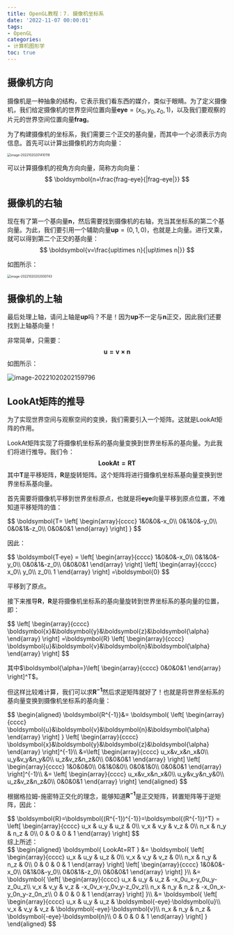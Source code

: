 ```yaml
---
title: OpenGL教程：7. 摄像机坐标系
date: '2022-11-07 00:00:01'
tags: 
- OpenGL
categories:
- 计算机图形学
toc: true
---
```


## 摄像机方向

摄像机是一种抽象的结构，它表示我们看东西的媒介，类似于眼睛。为了定义摄像机，我们给定摄像机的世界空间位置向量$\boldsymbol{eye}=(x_0,y_0,z_0,1)$，以及我们要观察的片元的世界空间位置向量$\boldsymbol{frag}$。

为了构建摄像机的坐标系，我们需要三个正交的基向量，而其中一个必须表示方向信息。首先可以计算出摄像机的方向向量：

<img src="https://cdn.jsdelivr.net/gh/InverseDa/image@master/image/image-20221020201410118.png" alt="image-20221020201410118" style="zoom:50%;" />

可以计算摄像机的视角方向向量，简称方向向量：
$$
\boldsymbol{n=\frac{frag-eye}{|frag-eye|}}
$$
<!--more-->
## 摄像机的右轴

现在有了第一个基向量$\boldsymbol{n}$，然后需要找到摄像机的右轴，充当其坐标系的第二个基向量。为此，我们要引用一个辅助向量$\boldsymbol{up}=(0,1,0)$，也就是上向量。进行叉乘，就可以得到第二个正交的基向量：
$$
\boldsymbol{v=\frac{up\times n}{|up\times n|}}
$$







如图所示：

<img src="https://cdn.jsdelivr.net/gh/InverseDa/image@master/image/image-20221020202000743.png" alt="image-20221020202000743" style="zoom:50%;" />

## 摄像机的上轴

最后处理上轴，请问上轴是$\boldsymbol{up}$吗？不是！因为$\boldsymbol{up}$不一定与$\boldsymbol{n}$正交，因此我们还要找到上轴基向量！

非常简单，只需要：
$$
\boldsymbol{u=v\times n}
$$
如图所示：

![image-20221020202159796](https://cdn.jsdelivr.net/gh/InverseDa/image@master/image/image-20221020202159796.png)



## LookAt矩阵的推导

为了实现世界空间与观察空间的变换，我们需要引入一个矩阵。这就是LookAt矩阵的作用。

LookAt矩阵实现了将摄像机坐标系的基向量变换到世界坐标系的基向量。为此我们将进行推导。我们令：
$$
\boldsymbol{LookAt=RT}
$$
其中$\boldsymbol{T}$是平移矩阵，$\boldsymbol{R}$是旋转矩阵。这个矩阵将进行摄像机坐标系基向量变换到世界坐标系基向量。

首先需要将摄像机平移到世界坐标原点，也就是将$\boldsymbol{eye}$向量平移到原点位置，不难知道平移矩阵的值：

<div>
$$
\boldsymbol{T=
\left[
\begin{array}{cccc}
1&0&0&-x_0\\
0&1&0&-y_0\\
0&0&1&-z_0\\
0&0&0&1
\end{array}
\right]
}
$$
<div>

因此：

<div>
$$
\boldsymbol{T·eye}
=
\left[
\begin{array}{cccc}
1&0&0&-x_0\\
0&1&0&-y_0\\
0&0&1&-z_0\\
0&0&0&1
\end{array}
\right]
\left[
\begin{array}{cccc}
x_0\\
y_0\\
z_0\\
1
\end{array}
\right]
=\boldsymbol{0}
$$
<div>

平移到了原点。

接下来推导$\boldsymbol{R}$，$\boldsymbol{R}$是将摄像机坐标系的基向量旋转到世界坐标系的基向量的位置，即：

<div>
$$
\left[
\begin{array}{cccc}
\boldsymbol{x}&\boldsymbol{y}&\boldsymbol{z}&\boldsymbol{\alpha}
\end{array}
\right]
=\boldsymbol{R}
\left[
\begin{array}{cccc}
\boldsymbol{u}&\boldsymbol{v}&\boldsymbol{n}&\boldsymbol{\alpha}
\end{array}
\right]
$$
<div>

其中$\boldsymbol{\alpha=}\left[
\begin{array}{cccc}
0&0&0&1
\end{array}
\right]^T$。

但这样比较难计算，我们可以求$\boldsymbol{R^{-1}}$然后求逆矩阵就好了！也就是将世界坐标系的基向量变换到摄像机坐标系的基向量：

<div>
$$
\begin{aligned}
\boldsymbol{R^{-1}}&=
\boldsymbol{
\left[
\begin{array}{cccc}
\boldsymbol{u}&\boldsymbol{v}&\boldsymbol{n}&\boldsymbol{\alpha}
\end{array}
\right]
}
\left[
\begin{array}{cccc}
\boldsymbol{x}&\boldsymbol{y}&\boldsymbol{z}&\boldsymbol{\alpha}
\end{array}
\right]^{-1}\\
&=\left[
\begin{array}{cccc}
u_x&v_x&n_x&0\\
u_y&v_y&n_y&0\\
u_z&v_z&n_z&0\\
0&0&0&1
\end{array}
\right]
\left[
\begin{array}{cccc}
1&0&0&0\\
0&1&0&0\\
0&0&1&0\\
0&0&0&1
\end{array}
\right]^{-1}\\
&=
\left[
\begin{array}{cccc}
u_x&v_x&n_x&0\\
u_y&v_y&n_y&0\\
u_z&v_z&n_z&0\\
0&0&0&1
\end{array}
\right]
\end{aligned}
$$
<div>

根据格拉姆-施密特正交化的理念，能够知道$\boldsymbol{R^{-1}}$是正交矩阵，转置矩阵等于逆矩阵，因此：

<div>
$$
\boldsymbol{R}=\boldsymbol{(R^{-1})^{-1}}=\boldsymbol{(R^{-1})^T}
=
\left[
\begin{array}{cccc}
u_x & u_y & u_z & 0\\
v_x & v_y & v_z & 0\\
n_x & n_y & n_z & 0\\
0 & 0 & 0 & 1
\end{array}
\right]
$$
<div>
综上所述：
<div>
$$
\begin{aligned}
\boldsymbol{
LookAt=RT
}
&=
\boldsymbol{
\left[
\begin{array}{cccc}
u_x & u_y & u_z & 0\\
v_x & v_y & v_z & 0\\
n_x & n_y & n_z & 0\\
0 & 0 & 0 & 1
\end{array}
\right]
\left[
\begin{array}{cccc}
1&0&0&-x_0\\
0&1&0&-y_0\\
0&0&1&-z_0\\
0&0&0&1
\end{array}
\right]
}\\
&=
\boldsymbol{
\left[
\begin{array}{cccc}
u_x & u_y & u_z & -x_0u_x-y_0u_y-z_0u_z\\
v_x & v_y & v_z & -x_0v_x-y_0v_y-z_0v_z\\
n_x & n_y & n_z & -x_0n_x-y_0n_y-z_0n_z\\
0 & 0 & 0 & 1
\end{array}
\right]
}\\
&=
\boldsymbol{
\left[
\begin{array}{cccc}
u_x & u_y & u_z & \boldsymbol{-eye}·\boldsymbol{u}\\
v_x & v_y & v_z & \boldsymbol{-eye}·\boldsymbol{v}\\
n_x & n_y & n_z & \boldsymbol{-eye}·\boldsymbol{n}\\
0 & 0 & 0 & 1
\end{array}
\right]
}
\end{aligned}
$$
<div>
